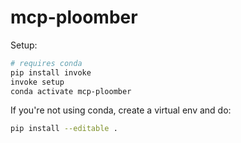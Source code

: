 # mcp-ploomber

Setup:

```sh
# requires conda
pip install invoke
invoke setup
conda activate mcp-ploomber
```

If you're not using conda, create a virtual env and do:

```sh
pip install --editable .
```

